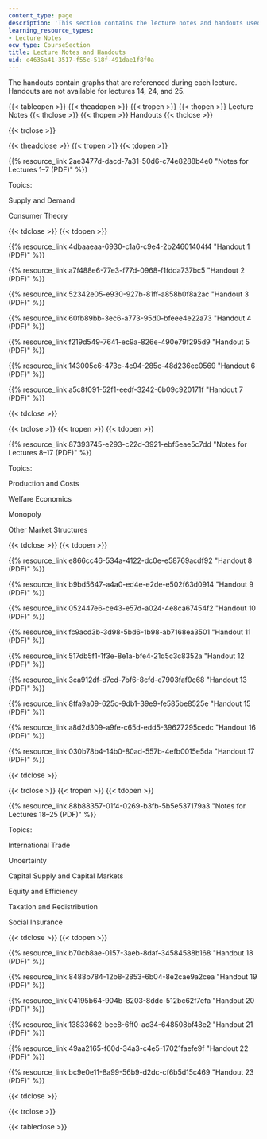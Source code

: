 ```yaml
---
content_type: page
description: 'This section contains the lecture notes and handouts used in the course. '
learning_resource_types:
- Lecture Notes
ocw_type: CourseSection
title: Lecture Notes and Handouts
uid: e4635a41-3517-f55c-518f-491dae1f8f0a
---
```


The handouts contain graphs that are referenced during each lecture. Handouts are not available for lectures 14, 24, and 25. 

{{< tableopen >}}
{{< theadopen >}}
{{< tropen >}}
{{< thopen >}}
Lecture Notes
{{< thclose >}}
{{< thopen >}}
Handouts
{{< thclose >}}

{{< trclose >}}

{{< theadclose >}}
{{< tropen >}}
{{< tdopen >}}


{{% resource_link 2ae3477d-dacd-7a31-50d6-c74e8288b4e0 "Notes for Lectures 1–7 (PDF)" %}}

Topics:

Supply and Demand

Consumer Theory


{{< tdclose >}}
{{< tdopen >}}


{{% resource_link 4dbaaeaa-6930-c1a6-c9e4-2b24601404f4 "Handout 1 (PDF)" %}}

{{% resource_link a7f488e6-77e3-f77d-0968-f1fdda737bc5 "Handout 2 (PDF)" %}}

{{% resource_link 52342e05-e930-927b-81ff-a858b0f8a2ac "Handout 3 (PDF)" %}}

{{% resource_link 60fb89bb-3ec6-a773-95d0-bfeee4e22a73 "Handout 4 (PDF)" %}}

{{% resource_link f219d549-7641-ec9a-826e-490e79f295d9 "Handout 5 (PDF)" %}}

{{% resource_link 143005c6-473c-4c94-285c-48d236ec0569 "Handout 6 (PDF)" %}}

{{% resource_link a5c8f091-52f1-eedf-3242-6b09c920171f "Handout 7 (PDF)" %}}


{{< tdclose >}}

{{< trclose >}}
{{< tropen >}}
{{< tdopen >}}


{{% resource_link 87393745-e293-c22d-3921-ebf5eae5c7dd "Notes for Lectures 8–17 (PDF)" %}}

Topics:

Production and Costs

Welfare Economics

Monopoly

Other Market Structures


{{< tdclose >}}
{{< tdopen >}}


{{% resource_link e866cc46-534a-4122-dc0e-e58769acdf92 "Handout 8 (PDF)" %}}

{{% resource_link b9bd5647-a4a0-ed4e-e2de-e502f63d0914 "Handout 9 (PDF)" %}}

{{% resource_link 052447e6-ce43-e57d-a024-4e8ca67454f2 "Handout 10 (PDF)" %}}

{{% resource_link fc9acd3b-3d98-5bd6-1b98-ab7168ea3501 "Handout 11 (PDF)" %}}

{{% resource_link 517db5f1-1f3e-8e1a-bfe4-21d5c3c8352a "Handout 12 (PDF)" %}}

{{% resource_link 3ca912df-d7cd-7bf6-8cfd-e7903faf0c68 "Handout 13 (PDF)" %}}

{{% resource_link 8ffa9a09-625c-9db1-39e9-fe585be8525e "Handout 15 (PDF)" %}}

{{% resource_link a8d2d309-a9fe-c65d-edd5-39627295cedc "Handout 16 (PDF)" %}}

{{% resource_link 030b78b4-14b0-80ad-557b-4efb0015e5da "Handout 17 (PDF)" %}}


{{< tdclose >}}

{{< trclose >}}
{{< tropen >}}
{{< tdopen >}}


{{% resource_link 88b88357-01f4-0269-b3fb-5b5e537179a3 "Notes for Lectures 18–25 (PDF)" %}}

Topics:

International Trade

Uncertainty

Capital Supply and Capital Markets

Equity and Efficiency

Taxation and Redistribution

Social Insurance


{{< tdclose >}}
{{< tdopen >}}


{{% resource_link b70cb8ae-0157-3aeb-8daf-34584588b168 "Handout 18 (PDF)" %}}

{{% resource_link 8488b784-12b8-2853-6b04-8e2cae9a2cea "Handout 19 (PDF)" %}}

{{% resource_link 04195b64-904b-8203-8ddc-512bc62f7efa "Handout 20 (PDF)" %}}

{{% resource_link 13833662-bee8-6ff0-ac34-648508bf48e2 "Handout 21 (PDF)" %}}

{{% resource_link 49aa2165-f60d-34a3-c4e5-17021faefe9f "Handout 22 (PDF)" %}}

{{% resource_link bc9e0e11-8a99-56b9-d2dc-cf6b5d15c469 "Handout 23 (PDF)" %}}


{{< tdclose >}}

{{< trclose >}}

{{< tableclose >}}